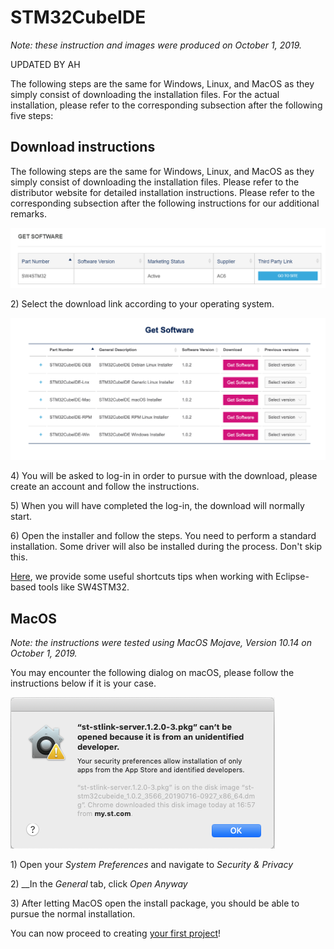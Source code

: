 # STM32CubeIDE

_Note: these instruction and images were produced on October 1, 2019._

UPDATED BY AH

The following steps are the same for Windows, Linux, and MacOS as they simply consist of downloading the installation files. For the actual installation, please refer to the corresponding subsection after the following five steps:

## Download instructions

The following steps are the same for Windows, Linux, and MacOS as they simply consist of downloading the installation files. Please refer to the distributor website for detailed installation instructions. Please refer to the corresponding subsection after the following instructions for our additional remarks.

![](../../.gitbook/assets/1_get_software-1%20%281%29.PNG)

2\) Select the download link according to your operating system.

![](../../.gitbook/assets/screenshot-2019-09-25-at-12.14.38-2%20%281%29.png)

4\) You will be asked to log-in in order to pursue with the download, please create an account and follow the instructions.

5\) When you will have completed the log-in, the download will normally start.

6\) Open the installer and follow the steps. You need to perform a standard installation. Some driver will also be installed during the process. Don't skip this.

[Here](eclipse_tips.md), we provide some useful shortcuts tips when working with Eclipse-based tools like SW4STM32.

## MacOS

_Note: the instructions were tested using MacOS Mojave, Version 10.14 on October 1, 2019._

You may encounter the following dialog on macOS, please follow the instructions below if it is your case.

![](../../.gitbook/assets/screenshot-2019-09-25-at-17.06.48%20%281%29.png)

1\) Open your _System Preferences_ and navigate to _Security & Privacy_

2\) __In the _General_ tab, click _Open Anyway_ 

3\) After letting MacOS open the install package, you should be able to pursue the normal installation.

You can now proceed to creating [your first project](../instructions.md)!

